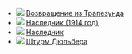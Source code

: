 * ![](/books/sf_history/Кир%20Булычев/Возвращение%20из%20Трапезунда.jpg) [Возвращение из Трапезунда](/books/sf_history/Кир%20Булычев/Возвращение%20из%20Трапезунда)
* ![](/books/sf_history/Кир%20Булычев/Наследник%20(1914%20год).jpg) [Наследник (1914 год)](/books/sf_history/Кир%20Булычев/Наследник%20(1914%20год))
* ![](/books/sf_history/Кир%20Булычев/Наследник.jpg) [Наследник](/books/sf_history/Кир%20Булычев/Наследник)
* ![](/books/sf_history/Кир%20Булычев/Штурм%20Дюльбера.jpg) [Штурм Дюльбера](/books/sf_history/Кир%20Булычев/Штурм%20Дюльбера)